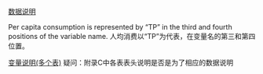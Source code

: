 [数据说明](https://www.eia.gov/state/seds/sep_use/notes/use_guide.pdf)

Per capita consumption is represented by “TP” in the third and fourth positions of the variable name. 
人均消费以“TP”为代表，在变量名的第三和第四位置。


[变量说明(多个表)](https://www.eia.gov/state/seds/sep_use/total/csv/use_csv_doc.pdf)
疑问：附录C中各表表头说明是否是为了相应的数据说明